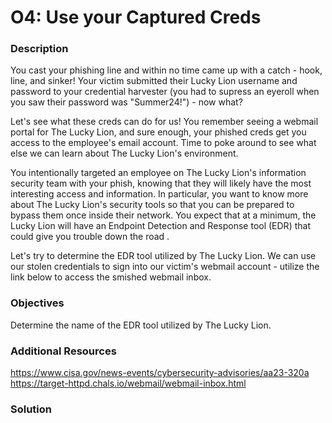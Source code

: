 # O4: Use your Captured Creds

### Description
You cast your phishing line and within no time came up with a catch - hook, line, and sinker! Your victim submitted their Lucky Lion username and password to your credential harvester (you had to supress an eyeroll when you saw their password was "Summer24!") - now what?

Let's see what these creds can do for us! You remember seeing a webmail portal for The Lucky Lion, and sure enough, your phished creds get you access to the employee's email account. Time to poke around to see what else we can learn about The Lucky Lion's environment.

You intentionally targeted an employee on The Lucky Lion's information security team with your phish, knowing that they will likely have the most interesting access and information. In particular, you want to know more about The Lucky Lion's security tools so that you can be prepared to bypass them once inside their network. You expect that at a minimum, the Lucky Lion will have an Endpoint Detection and Response tool (EDR) that could give you trouble down the road .

Let's try to determine the EDR tool utilized by The Lucky Lion. We can use our stolen credentials to sign into our victim's webmail account - utilize the link below to access the smished webmail inbox.

### Objectives
Determine the name of the EDR tool utilized by The Lucky Lion.

### Additional Resources
https://www.cisa.gov/news-events/cybersecurity-advisories/aa23-320a
https://target-httpd.chals.io/webmail/webmail-inbox.html

### Solution